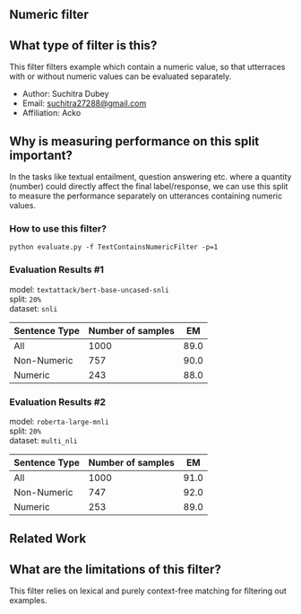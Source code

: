 ## Numeric filter

## What type of filter is this?

This filter filters example which contain a numeric value, so that utterraces with or without numeric values can be evaluated separately.   <br>
+ Author: Suchitra Dubey
+ Email: suchitra27288@gmail.com
+ Affiliation: Acko

## Why is measuring performance on this split important?
In the tasks like textual entailment, question answering etc. where a quantity (number) could directly affect
the final label/response, we can use this split to measure the performance separately on utterances containing 
numeric values. 

### How to use this filter?
`python evaluate.py -f TextContainsNumericFilter -p=1` <br>

### Evaluation Results #1
model: `textattack/bert-base-uncased-snli` <br>
split: `20%` <br>
dataset: `snli` <br>

| Sentence Type | Number of samples| EM|
|--------------------|------|--------|
|All| 1000| 89.0|
|Non-Numeric | 757| 90.0|
|Numeric|243| 88.0|

### Evaluation Results #2
model: `roberta-large-mnli` <br>
split: `20%` <br>
dataset: `multi_nli` <br>

| Sentence Type | Number of samples| EM|
|--------------------|------|--------|
|All| 1000| 91.0|
|Non-Numeric | 747| 92.0|
|Numeric|253| 89.0|
## Related Work

## What are the limitations of this filter?
This filter relies on lexical and purely context-free
matching for filtering out examples. 